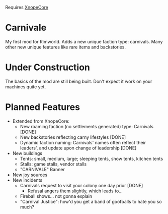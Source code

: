 Requires [XnopeCore](https://github.com/Xnope/XnopeCore)

# Carnivale
My first mod for Rimworld. Adds a new unique faction type: carnivals. Many other new unique features like rare items and backstories.

# Under Construction
The basics of the mod are still being built. Don't expect it work on your machines quite yet.

# Planned Features
* Extended from XnopeCore:
  * New roaming faction (no settlements generated) type: Carnivals [DONE]
  * New backstories reflecting carny lifestyles [DONE]
  * Dynamic faction naming: Carnivals' names often reflect their leaders', and update upon change of leadership [DONE]
* New buildings
  * Tents: small, medium, large; sleeping tents, show tents, kitchen tents
  * Stalls: game stalls, vendor stalls
  * "CARNIVALE" Banner
* New joy sources
* New incidents
  * Carnivals request to visit your colony one day prior [DONE]
    * Refusal angers them slightly, which leads to...
  * Fireball shows... not gonna explain
  * "Carnival Justice": how'd you get a band of goofballs to hate you so much?
